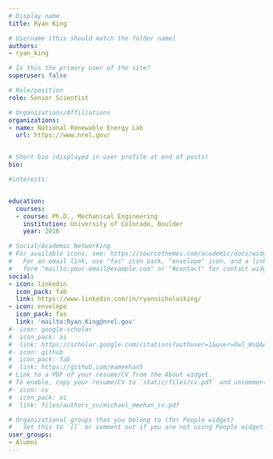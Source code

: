```yaml
---
# Display name
title: Ryan King

# Username (this should match the folder name)
authors:
- ryan_king

# Is this the primary user of the site?
superuser: false

# Role/position
role: Senior Scientist

# Organizations/Affiliations
organizations:
- name: National Renewable Energy Lab
  url: https://www.nrel.gov/


# Short bio (displayed in user profile at end of posts)
bio: 

#interests:


education:
  courses:
  - course: Ph.D., Mechanical Engineering
    institution: University of Colorado, Boulder
    year: 2016

# Social/Academic Networking
# For available icons, see: https://sourcethemes.com/academic/docs/widgets/#icons
#   For an email link, use "fas" icon pack, "envelope" icon, and a link in the
#   form "mailto:your-email@example.com" or "#contact" for contact widget.
social:
- icon: linkedin
  icon_pack: fab
  link: https://www.linkedin.com/in/ryannicholasking/
- icon: envelope
  icon_pack: fas
  link: 'mailto:Ryan.King@nrel.gov'  
#- icon: google-scholar
#  icon_pack: ai
#  link: https://scholar.google.com/citations?authuser=1&user=Owl_WsQAAAAJ
#- icon: github
#  icon_pack: fab
#  link: https://github.com/mameehan5
# Link to a PDF of your resume/CV from the About widget.
# To enable, copy your resume/CV to `static/files/cv.pdf` and uncomment the lines below.  
#- icon: cv
#  icon_pack: ai
#  link: files/authors_cv/michael_meehan_cv.pdf

# Organizational groups that you belong to (for People widget)
#   Set this to `[]` or comment out if you are not using People widget.  
user_groups:
- Alumni
---
```

